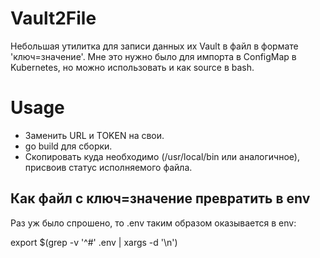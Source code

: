 # Vault2File

Небольшая утилитка для записи данных их Vault в файл в формате 'ключ=значение'. Мне это нужно было для импорта в ConfigMap в Kubernetes, но можно использовать и как source в bash.

# Usage

* Заменить URL и TOKEN на свои.
* go build для сборки.
* Скопировать куда необходимо (/usr/local/bin или аналогичное), присвоив статус исполняемого файла.

## Как файл с ключ=значение превратить в env

Раз уж было спрошено, то .env таким образом оказывается в env:

export \$(grep -v '^#' .env | xargs -d '\n')
